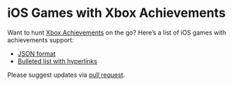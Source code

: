 # iOS Games with Xbox Achievements

Want to hunt <a href="https://en.wikipedia.org/wiki/Xbox_network#Gamerscore" target="_blank">Xbox Achievements</a> on the go? Here’s a list of iOS games with achievements support:

* <a href="https://raw.githubusercontent.com/jamesfmackenzie/ios-games-with-xbox-achievements/master/ios-games-with-xbox-achievements.json" target="_blank">JSON format</a>
* <a href="https://www.jamesfmackenzie.com/ios-games-with-xbox-achievements/" target="_blank">Bulleted list with hyperlinks</a>

Please suggest updates via <a href="https://guides.github.com/activities/hello-world/#pr" target="_blank">pull request</a>.



